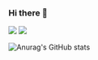 ### Hi there 👋

<!--
**jody816/jody816** is a ✨ _special_ ✨ repository because its `README.md` (this file) appears on your GitHub profile.

Here are some ideas to get you started:

- 🔭 I’m currently working on ...
- 🌱 I’m currently learning ...
- 👯 I’m looking to collaborate on ...
- 🤔 I’m looking for help with ...
- 💬 Ask me about ...
- 📫 How to reach me: ...
- 😄 Pronouns: ...
- ⚡ Fun fact: ...
-->


<a href="https://www.instagram.com/jody816/" target="_blank"><img src="https://img.shields.io/badge/jody816-E4405F?style=flat-square&logo=Instagram&logoColor=white"/></a>
<a href="mailto:jody816@naver.com"><img src="https://img.shields.io/badge/Mail-D14836?style=flat-square&logo=gmail&logoColor=white&link=mailto:jody816@naver.com"/></a>

![Anurag's GitHub stats](https://github-readme-stats.vercel.app/api?username=jody816&show_icons=true&theme=buefy)
